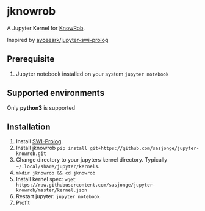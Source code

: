 # jknowrob
A Jupyter Kernel for [KnowRob](https://github.com/knowrob/knowrob).

Inspired by [ayceesrk/jupyter-swi-prolog](https://github.com/kayceesrk/jupyter-swi-prolog)

## Prerequisite
1. Jupyter notebook installed on your system `jupyter notebook`

## Supported environments

Only **python3** is supported

## Installation

1. Install [SWI-Prolog](http://www.swi-prolog.org).
2. Install jknowrob `pip install git+https://github.com/sasjonge/jupyter-knowrob.git`
3. Change directory to your jupyters kernel directory. Typically `~/.local/share/jupyter/kernels`.
4. `mkdir jknowrob && cd jknowrob`
5. Install kernel spec: `wget https://raw.githubusercontent.com/sasjonge/jupyter-knowrob/master/kernel.json`
6. Restart jupyter: `jupyter notebook`
7. Profit
